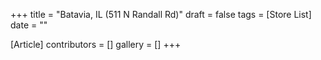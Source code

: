 +++
title = "Batavia, IL (511 N Randall Rd)"
draft = false
tags = [Store List]
date = ""

[Article]
contributors = []
gallery = []
+++